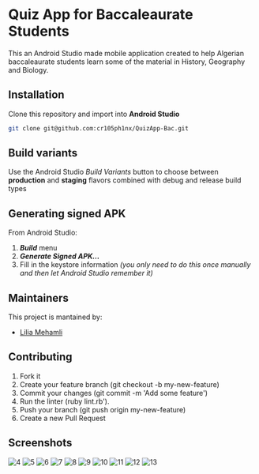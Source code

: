 # Quiz App for Baccaleaurate Students
This an Android Studio made mobile application created to help Algerian baccaleaurate students learn some of the material in History, Geography and Biology. 

## Installation
Clone this repository and import into **Android Studio**
```bash
git clone git@github.com:cr105ph1nx/QuizApp-Bac.git
```

## Build variants
Use the Android Studio *Build Variants* button to choose between **production** and **staging** flavors combined with debug and release build types


## Generating signed APK
From Android Studio:
1. ***Build*** menu
2. ***Generate Signed APK...***
3. Fill in the keystore information *(you only need to do this once manually and then let Android Studio remember it)*


## Maintainers
This project is mantained by:
* [Lilia Mehamli](http://github.com/cr105ph1nx)

## Contributing

1. Fork it
2. Create your feature branch (git checkout -b my-new-feature)
3. Commit your changes (git commit -m 'Add some feature')
4. Run the linter (ruby lint.rb').
5. Push your branch (git push origin my-new-feature)
6. Create a new Pull Request

## Screenshots
![4](https://user-images.githubusercontent.com/29532234/89716294-a804b980-d9a3-11ea-900c-12f1a52b8b43.png)
![5](https://user-images.githubusercontent.com/29532234/89716295-aaffaa00-d9a3-11ea-89d2-17006c9daed8.png)
![6](https://user-images.githubusercontent.com/29532234/89716296-ac30d700-d9a3-11ea-9e15-45a8b58926f6.png)
![7](https://user-images.githubusercontent.com/29532234/89716298-adfa9a80-d9a3-11ea-81d0-36c5923129d0.png)
![8](https://user-images.githubusercontent.com/29532234/89716300-af2bc780-d9a3-11ea-8370-99014577d523.png)
![9](https://user-images.githubusercontent.com/29532234/89716301-afc45e00-d9a3-11ea-961e-6832de568c7a.png)
![10](https://user-images.githubusercontent.com/29532234/89716302-b0f58b00-d9a3-11ea-8b63-fbce3cfeeae0.png)
![11](https://user-images.githubusercontent.com/29532234/89716303-b2bf4e80-d9a3-11ea-9bd5-c0b84f07a01d.png)
![12](https://user-images.githubusercontent.com/29532234/89716305-b3f07b80-d9a3-11ea-8d6c-8b47b6707637.png)
![13](https://user-images.githubusercontent.com/29532234/89716307-b521a880-d9a3-11ea-8edb-b06b6c165b97.png)
